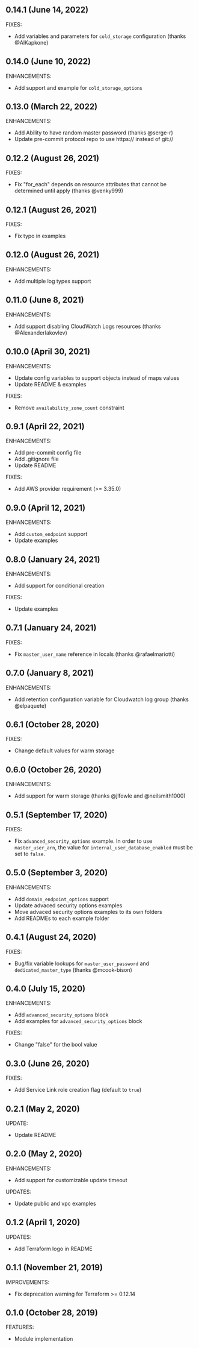 ## 0.14.1 (June 14, 2022)

FIXES:

* Add variables and parameters for `cold_storage` configuration (thanks @AlKapkone)

## 0.14.0 (June 10, 2022)

ENHANCEMENTS:

* Add support and example for `cold_storage_options`

## 0.13.0 (March 22, 2022)

ENHANCEMENTS:

* Add Ability to have random master password (thanks @serge-r)
* Update pre-commit protocol repo to use https:// instead of git://


## 0.12.2 (August 26, 2021)

FIXES:

* Fix "for_each" depends on resource attributes that cannot be  determined until apply (thanks @venky999)

## 0.12.1 (August 26, 2021)

FIXES:

*  Fix typo in examples

## 0.12.0 (August 26, 2021)

ENHANCEMENTS:

* Add multiple log types support

## 0.11.0 (June 8, 2021)

ENHANCEMENTS:

* Add support disabling CloudWatch Logs resources (thanks @AlexanderIakovlev)

## 0.10.0 (April 30, 2021)

ENHANCEMENTS:

* Update config variables to support objects instead of maps values
* Update README & examples

FIXES:

* Remove `availability_zone_count` constraint

## 0.9.1 (April 22, 2021)

ENHANCEMENTS:

* Add pre-commit config file
* Add .gitignore file
* Update README

FIXES:

* Add AWS provider requirement (>= 3.35.0)

## 0.9.0 (April 12, 2021)

ENHANCEMENTS:

* Add `custom_endpoint` support
* Update examples

## 0.8.0 (January 24, 2021)


ENHANCEMENTS:

* Add support for conditional creation

FIXES:

* Update examples

## 0.7.1 (January 24, 2021)

FIXES:

* Fix `master_user_name` reference in locals (thanks @rafaelmariotti)

## 0.7.0 (January 8, 2021)

ENHANCEMENTS:

* Add retention configuration variable for Cloudwatch log group (thanks @elpaquete)

## 0.6.1 (October 28, 2020)

FIXES:

* Change default values for warm storage

## 0.6.0 (October 26, 2020)

ENHANCEMENTS:

* Add support for warm storage (thanks @jlfowle and @neilsmith1000)

## 0.5.1 (September 17, 2020)

FIXES:

* Fix `advanced_security_options` example. In order to use `master_user_arn`, the value for `internal_user_database_enabled` must be set to `false`.

## 0.5.0 (September 3, 2020)

ENHANCEMENTS:

* Add `domain_endpoint_options` support
* Update advaced security options examples
* Move advaced security options examples to its own folders
* Add READMEs to each example folder

## 0.4.1 (August 24, 2020)

FIXES:

* Bug/fix variable lookups for `master_user_password` and `dedicated_master_type` (thanks @mcook-bison)

## 0.4.0 (July 15, 2020)

ENHANCEMENTS:

* Add `advanced_security_options` block
* Add examples for `advanced_security_options` block

FIXES:

* Change "false" for the bool value

## 0.3.0 (June 26, 2020)

FIXES:

* Add Service Link role creation flag (default to `true`)


## 0.2.1 (May 2, 2020)

UPDATE:

* Update README

## 0.2.0 (May 2, 2020)

ENHANCEMENTS:

* Add support for customizable update timeout

UPDATES:

* Update public and vpc examples


## 0.1.2 (April 1, 2020)

UPDATES:

* Add Terraform logo in README

## 0.1.1 (November 21, 2019)

IMPROVEMENTS:

* Fix deprecation warning for Terraform >= 0.12.14

## 0.1.0 (October 28, 2019)

FEATURES:

* Module implementation
